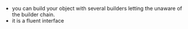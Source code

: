 - you can build your object with several builders letting the  unaware of the builder chain. 
- it is a fluent interface
